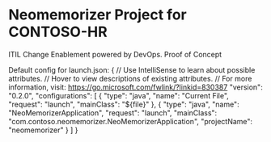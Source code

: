 # Neomemorizer Project for CONTOSO-HR

ITIL Change Enablement powered by DevOps. Proof of Concept

Default config for launch.json:
{
    // Use IntelliSense to learn about possible attributes.
    // Hover to view descriptions of existing attributes.
    // For more information, visit: https://go.microsoft.com/fwlink/?linkid=830387
    "version": "0.2.0",
    "configurations": [
        {
            "type": "java",
            "name": "Current File",
            "request": "launch",
            "mainClass": "${file}"
        },
        {
            "type": "java",
            "name": "NeoMemorizerApplication",
            "request": "launch",
            "mainClass": "com.contoso.neomemorizer.NeoMemorizerApplication",
            "projectName": "neomemorizer"
        }
    ]
}